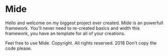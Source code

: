 # Mide

Hello and welcome on my biggest project ever created.
Mide is an powerfull framework. You'll never need to re-created basics and width this framework, you have an template for all of your creations.

Feel free to use Mide.
Copyright. All rights reserved. 2018 
Don't copy the code please.
